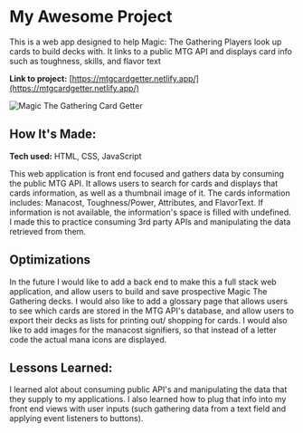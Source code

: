 # My Awesome Project
This is a web app designed to help Magic: The Gathering Players look up cards to build decks with. It links to a public MTG API and displays card info such as toughness, skills, and flavor text

**Link to project:** [https://mtgcardgetter.netlify.app/](https://mtgcardgetter.netlify.app/)

![Magic The Gathering Card Getter](https://www.bumpsites.com/images/mtg.jpg)

## How It's Made:

**Tech used:** HTML, CSS, JavaScript

This web application is front end focused and gathers data by consuming the public MTG API. It allows users to search for cards and displays that cards information, as well as a thumbnail image of it. The cards information includes: Manacost, Toughness/Power, Attributes, and FlavorText. If information is not available, the information's space is filled with undefined. I made this to practice consuming 3rd party APIs and manipulating the data retrieved from them. 

## Optimizations
In the future I would like to add a back end to make this a full stack web application, and allow users to build and save prospective Magic The Gathering decks. I would also like to add a glossary page that allows users to see which cards are stored in the MTG API's database, and allow users to export their decks as lists for printing out/ shopping for cards. I would also like to add images for the manacost signifiers, so that instead of a letter code the actual mana icons are displayed.

## Lessons Learned:

I learned alot about consuming public API's and manipulating the data that they supply to my applications. I also learned how to plug that info into my front end views with user inputs (such gathering data from a text field and applying event listeners to buttons). 




